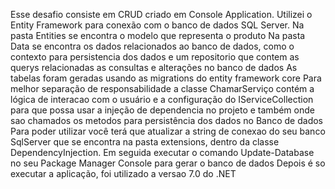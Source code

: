 Esse desafio consiste em CRUD criado em Console Application.
Utilizei o Entity Framework para conexão com o banco de dados SQL Server.
Na pasta Entities se encontra o modelo que representa o produto
Na pasta Data se encontra os dados relacionados ao banco de dados, como o contexto para persistencia dos dados e um repositorio que contem as querys relacionadas as consultas e alterações no banco de dados
As tabelas foram geradas usando as migrations do entity framework core
Para melhor separação de responsabilidade a classe ChamarServiço contém a lógica de interacao com o usuário e a configuração do IServiceCollection para que possa usar a injeção de dependencia no projeto e também onde sao chamados os metodos para persistência dos dados no Banco de dados
Para poder utilizar você terá que atualizar a string de conexao do seu banco SqlServer que se encontra na pasta extensions, dentro da classe DependencyInjection.
Em seguida executar o comando Update-Database no seu Package Manager Console para gerar o banco de dados
Depois é so executar a aplicação, foi utilizado a versao 7.0 do .NET
